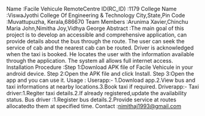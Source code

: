Name                   :Facile Vehicule 
RemoteCentre ID(RC_ID) :1179 
College Name           :ViswaJyothi College Of Engineering & Technology 
City,State,Pin Code    :Muvattupuzha, Kerala,686670 
Team Members           :Arunima Xavier,Chinchu Maria John,Nimitha Joy,Vidhya George 
Abstract               :The main goal of this project is to develop an accessible and comprehensive application, can provide details about the bus through the route. The user can seek the service of cab and the nearest cab can be routed. Driver is acknowledged when the taxi is booked. He locates the user with the information available through the application. The system all allows full internet access. 
Installation Procedure :Step 1:Download APK file of Facile Vehicule in your android device. Step 2:Open the APK file and click Install. Step 3:Open the app and you can use it. 
Usage                  : Userapp:- 
			   1.Download app.2.View bus and taxi informations at nearby locations.3.Book taxi if required. 
			 Driverapp:- 
			   Taxi driver:1.Regiter taxi details.2.If already registered,update the availability status. 
			   Bus driver :1.Register bus details.2.Provide service at routes allocatedto them at specified time. 
Contact                :nimithaj1993@gmail.com